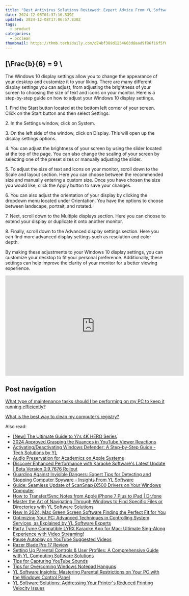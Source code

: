 ```yaml
---
title: "Best Antivirus Solutions Reviewed: Expert Advice From YL Software Experts"
date: 2024-12-05T01:37:16.539Z
updated: 2024-12-08T17:06:57.830Z
tags:
  - product
categories:
  - pcclean
thumbnail: https://thmb.techidaily.com/d24bf389d1254603d8aad9f86f16f5f0cd9be072e2e5d71e92f6bedcfed5d098.jpg
---
```


## \[\Frac{b}{6} = 9 \

The Windows 10 display settings allow you to change the appearance of your desktop and customize it to your liking. There are many different display settings you can adjust, from adjusting the brightness of your screen to choosing the size of text and icons on your monitor. Here is a step-by-step guide on how to adjust your Windows 10 display settings. 

1\. Find the Start button located at the bottom left corner of your screen. Click on the Start button and then select Settings.

2\. In the Settings window, click on System.

3\. On the left side of the window, click on Display. This will open up the display settings options. 

4\. You can adjust the brightness of your screen by using the slider located at the top of the page. You can also change the scaling of your screen by selecting one of the preset sizes or manually adjusting the slider.

5\. To adjust the size of text and icons on your monitor, scroll down to the Scale and layout section. Here you can choose between the recommended size and manually entering a custom size. Once you have chosen the size you would like, click the Apply button to save your changes.

6\. You can also adjust the orientation of your display by clicking the dropdown menu located under Orientation. You have the options to choose between landscape, portrait, and rotated.

7\. Next, scroll down to the Multiple displays section. Here you can choose to extend your display or duplicate it onto another monitor.

8\. Finally, scroll down to the Advanced display settings section. Here you can find more advanced display settings such as resolution and color depth. 

By making these adjustments to your Windows 10 display settings, you can customize your desktop to fit your personal preference. Additionally, these settings can help improve the clarity of your monitor for a better viewing experience.

<!-- affiliate ads begin -->
<iframe width="560" height="315" src="https://www.youtube.com/embed/Zgwn5kVI5V4?si=1j6j4OuSSndFieXU" title="YouTube video player" frameborder="0" allow="accelerometer; autoplay; clipboard-write; encrypted-media; gyroscope; picture-in-picture; web-share" referrerpolicy="strict-origin-when-cross-origin" allowfullscreen></iframe>
<!-- affiliate ads end -->

## Post navigation

[What type of maintenance tasks should I be performing on my PC to keep it running efficiently?](https://tools.techidaily.com/pcclean/products/)

[What is the best way to clean my computer’s registry?](https://tools.techidaily.com/pcclean/products/)

<ins class="adsbygoogle"
     style="display:block"
     data-ad-format="autorelaxed"
     data-ad-client="ca-pub-7571918770474297"
     data-ad-slot="1223367746"></ins>

<ins class="adsbygoogle"
     style="display:block"
     data-ad-client="ca-pub-7571918770474297"
     data-ad-slot="8358498916"
     data-ad-format="auto"
     data-full-width-responsive="true"></ins>

<span class="atpl-alsoreadstyle">Also read:</span>
<div><ul>
<li><a href="https://fox-direct.techidaily.com/new-the-ultimate-guide-to-yis-4k-hero-series/"><u>[New] The Ultimate Guide to Yi's 4K HERO Series</u></a></li>
<li><a href="https://fox-friendly.techidaily.com/2024-approved-grasping-the-nuances-in-youtube-viewer-reactions/"><u>2024 Approved Grasping the Nuances in YouTube Viewer Reactions</u></a></li>
<li><a href="https://win-hot.techidaily.com/activatingdeactivating-windows-defender-a-step-by-step-guide-tech-solutions-by-yl/"><u>Activating/Deactivating Windows Defender: A Step-by-Step Guide - Tech Solutions by YL</u></a></li>
<li><a href="https://remote-screen-capture.techidaily.com/audio-preservation-for-academics-on-apple-systems/"><u>Audio Preservation for Academics on Apple Systems</u></a></li>
<li><a href="https://win-hot.techidaily.com/discover-enhanced-performance-with-karaoke-softwares-latest-update-beta-version-097676-rollout/"><u>Discover Enhanced Performance with Karaoke Software's Latest Update | Beta Version 0.9.7676 Rollout</u></a></li>
<li><a href="https://win-hot.techidaily.com/guarding-against-invisible-dangers-expert-tips-for-detecting-and-stopping-computer-spyware-insights-from-yl-software/"><u>Guarding Against Invisible Dangers: Expert Tips for Detecting and Stopping Computer Spyware – Insights From YL Software</u></a></li>
<li><a href="https://win-amazing.techidaily.com/guide-seamless-update-of-scansnap-ix500-drivers-on-your-windows-computer/"><u>Guide: Seamless Update of ScanSnap iX500 Drivers on Your Windows Computer</u></a></li>
<li><a href="https://iphone-transfer.techidaily.com/how-to-transfersync-notes-from-apple-iphone-7-plus-to-ipad-drfone-by-drfone-transfer-from-ios/"><u>How to Transfer/Sync Notes from Apple iPhone 7 Plus to iPad | Dr.fone</u></a></li>
<li><a href="https://win-hot.techidaily.com/master-the-art-of-navigating-through-windows-to-find-specific-files-or-directories-with-yl-software-solutions/"><u>Master the Art of Navigating Through Windows to Find Specific Files or Directories with YL Software Solutions</u></a></li>
<li><a href="https://smart-video-editing.techidaily.com/new-in-2024-mac-green-screen-software-finding-the-perfect-fit-for-you/"><u>New In 2024, Mac Green Screen Software Finding the Perfect Fit for You</u></a></li>
<li><a href="https://win-hot.techidaily.com/optimizing-your-pc-advanced-techniques-in-controlling-system-services-as-explained-by-yl-software-experts/"><u>Optimizing Your PC: Advanced Techniques in Controlling System Services, as Explained by YL Software Experts</u></a></li>
<li><a href="https://win-hot.techidaily.com/party-tyme-compatible-lyrx-karaoke-app-for-mac-ultimate-sing-along-experience-with-video-streaming/"><u>Party Tyme Compatible LYRX Karaoke App for Mac: Ultimate Sing-Along Experience with Video Streaming!</u></a></li>
<li><a href="https://youtube-web.techidaily.com/-autoplay-on-youtube-suggested-videos/"><u>Pause Autoplay on YouTube Suggested Videos</u></a></li>
<li><a href="https://buynow-marvelous.techidaily.com/razer-blade-pro-17-review/"><u>Razer Blade Pro 17 Review</u></a></li>
<li><a href="https://win-hot.techidaily.com/setting-up-parental-controls-and-user-profiles-a-comprehensive-guide-with-yl-computing-software-solutions/"><u>Setting Up Parental Controls & User Profiles: A Comprehensive Guide with YL Computing Software Solutions</u></a></li>
<li><a href="https://youtube-zero.techidaily.com/for-capturing-youtube-sounds/"><u>Tips for Capturing YouTube Sounds</u></a></li>
<li><a href="https://win11-tips.techidaily.com/tips-for-overcoming-windows-notepad-hangups/"><u>Tips for Overcoming Windows Notepad Hangups</u></a></li>
<li><a href="https://win-hot.techidaily.com/yl-software-insights-mastering-parental-restrictions-on-your-pc-with-the-windows-control-panel/"><u>YL Software Insights: Mastering Parental Restrictions on Your PC with the Windows Control Panel</u></a></li>
<li><a href="https://win-hot.techidaily.com/yl-software-solutions-addressing-your-printers-reduced-printing-velocity-issues/"><u>YL Software Solutions: Addressing Your Printer's Reduced Printing Velocity Issues</u></a></li>
</ul></div>

